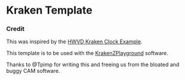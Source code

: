 # Kraken Template

### Credit

This was inspired by the [HWVD Kraken Clock Example](https://github.com/Tpimp/HWVD).

This template is to be used with the [KrakenZPlayground](https://github.com/ProtozeFOSS/KrakenZPlayground) software.

Thanks to @Tpimp for writing this and freeing us from the bloated and buggy CAM software.
